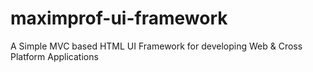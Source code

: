 # maximprof-ui-framework
A Simple MVC based HTML UI Framework for developing Web &amp; Cross Platform Applications 
